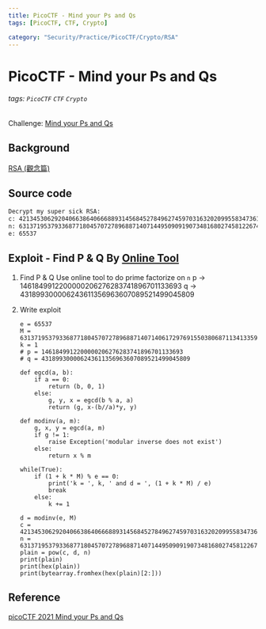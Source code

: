```yaml
---
title: PicoCTF - Mind your Ps and Qs
tags: [PicoCTF, CTF, Crypto]

category: "Security/Practice/PicoCTF/Crypto/RSA"
---
```


# PicoCTF - Mind your Ps and Qs
###### tags: `PicoCTF` `CTF` `Crypto`
Challenge: [Mind your Ps and Qs](https://play.picoctf.org/practice/challenge/162?category=2&page=1)

## Background
[RSA (觀念篇) ](https://ithelp.ithome.com.tw/articles/10250721)

## Source code
```txt
Decrypt my super sick RSA:
c: 421345306292040663864066688931456845278496274597031632020995583473619804626233684
n: 631371953793368771804570727896887140714495090919073481680274581226742748040342637
e: 65537
```

## Exploit - Find P & Q By [Online Tool](https://www.alpertron.com/ECM.HTM)
1. Find P & Q
Use online tool to do prime factorize on `n`
p $\to$ 1461849912200000206276283741896701133693
q $\to$ 431899300006243611356963607089521499045809

2. Write exploit
    ```python!
    e = 65537
    M = 631371953793368771804570727896887140714061729769155038068711341335911329840163136
    k = 1
    # p = 1461849912200000206276283741896701133693
    # q = 431899300006243611356963607089521499045809

    def egcd(a, b):
        if a == 0:
            return (b, 0, 1)
        else:
            g, y, x = egcd(b % a, a)
            return (g, x-(b//a)*y, y)

    def modinv(a, m):
        g, x, y = egcd(a, m)
        if g != 1:
            raise Exception('modular inverse does not exist')
        else:
            return x % m

    while(True):
        if (1 + k * M) % e == 0:
            print('k = ', k, ' and d = ', (1 + k * M) / e)
            break
        else:
            k += 1

    d = modinv(e, M)
    c = 421345306292040663864066688931456845278496274597031632020995583473619804626233684
    n = 631371953793368771804570727896887140714495090919073481680274581226742748040342637
    plain = pow(c, d, n)
    print(plain)
    print(hex(plain))
    print(bytearray.fromhex(hex(plain)[2:]))
    ```

## Reference
[picoCTF 2021 Mind your Ps and Qs](https://youtu.be/-ixz-2gi9r0)